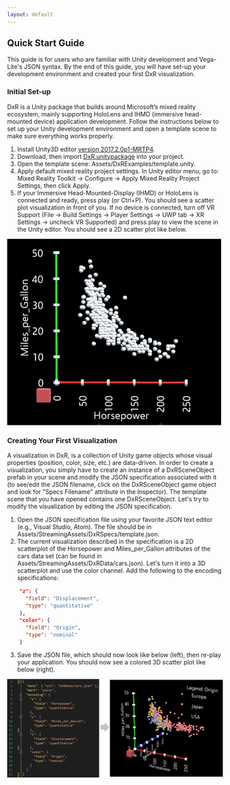 ```yaml
---
layout: default
---
```


## Quick Start Guide

This guide is for users who are familiar with Unity development and Vega-Lite's JSON syntax. By the end of this guide, you will have set-up your development environment and created your first DxR visualization.

### Initial Set-up

DxR is a Unity package that builds around Microsoft’s mixed reality ecosystem, mainly supporting HoloLens and IHMD (immersive head-mounted device) application development. Follow the instructions below to set up your Unity development environment and open a template scene to make sure everything works properly.

1. Install Unity3D editor [version 2017.2.0p1-MRTP4](http://beta.unity3d.com/download/b1565bfe4a0c/UnityDownloadAssistant.exe).
2. Download, then import [DxR.unitypackage](https://github.com/ronellsicat/DxR/raw/master/DxR.unitypackage) into your project.
3. Open the template scene: Assets/DxRExamples/template.unity.
4. Apply default mixed reality project settings. In Unity editor menu, go to: Mixed Reality Toolkit -> Configure -> Apply Mixed Reality Project Settings, then click Apply.
5. If your Immersive Head-Mounted-Display (IHMD) or HoloLens is connected and ready, press play (or Ctrl+P). You should see a scatter plot visualization in front of you. If no device is connected, turn off VR Support (File -> Build Settings -> Player Settings -> UWP tab -> XR Settings -> uncheck VR Supported) and press play to view the scene in the Unity editor. You should see a 2D scatter plot like below.

<img src="../../assets/img/template2D.png" width="500">

### Creating Your First Visualization

A visualization in DxR, is a collection of Unity game objects whose visual properties (position, color, size, etc.) are data-driven. In order to create a visualization, you simply have to create an instance of a DxRSceneObject prefab in your scene and modify the JSON specification associated with it (to see/edit the JSON filename, click on the DxRSceneObject game object and look for "Specs Filename" attribute in the Inspector). The template scene that you have opened contains one DxRSceneObject. Let's try to modify the visualization by editing the JSON specification.

1. Open the JSON specification file using your favorite JSON text editor (e.g., Visual Studio, Atom). The file should be in Assets/StreamingAssets/DxRSpecs/template.json.
2. The current visualization described in the specification is a 2D scatterplot of the Horsepower and Miles_per_Gallon attributes of the cars data set (can be found in Assets/StreamingAssets/DxRData/cars.json). Let's turn it into a 3D scatterplot and use the color channel. Add the following to the encoding specifications: 
```json
    "z": {
      "field": "Displacement",
      "type": "quantitative"
    },
    "color": {
      "field": "Origin",
      "type": "nominal"
    }
```

3. Save the JSON file, which should now look like below (left), then re-play your application. You should now see a colored 3D scatter plot like below (right).

<img src="../../assets/img/example_template3D.png" width="800">